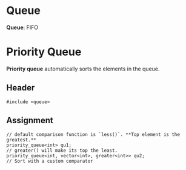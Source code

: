# Queue
**Queue**: FIFO

# Priority Queue
**Priority queue** automatically sorts the elements in the queue.
## Header
    #include <queue>
## Assignment
    // default comparison function is `less()`. **Top element is the greatest.**
    priority_queue<int> qu1;
    // greater() will make its top the least.
    priority_queue<int, vector<int>, greater<int>> qu2;
    // Sort with a custom comparator
    
